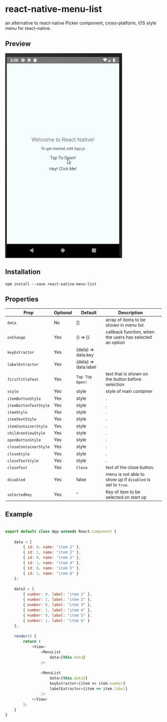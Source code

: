 # react-native-menu-list
an alternative to react-native Picker component, cross-platform, iOS style menu for react-native.

## Preview
![ScreenShot](https://raw.githubusercontent.com/AmyrAhmady/react-native-menu-list/master/screenshot/example.gif)

## Installation
```
npm install --save react-native-menu-list
```

## Properties
| Prop                  | Optional | Default              | Description                                                 |  |
|-----------------------|----------|----------------------|-------------------------------------------------------------|--|
| `data`                | No       | []                   | array of items to be shown in menu list                     |  |
| `onChange`            | Yes      | () => {}             | callback function, when the users has selected an option    |  |
| `keyExtractor`        | Yes      | (data) => data.key   |                                                             |  |
| `labelExtractor`      | Yes      | (data) => data.label |                                                             |  |
| `firstTitleText`      | Yes      | `Tap Top Open!`      | text that is shown on the button before selection           |  |
| `style`               | Yes      | style                | style of main container                                     |  |
| `itemButtonStyle`     | Yes      | style                | .                                                           |  |
| `itemButtonTextStyle` | Yes      | style                | .                                                           |  |
| `itemStyle`           | Yes      | style                | .                                                           |  |
| `itemTextStyle`       | Yes      | style                | .                                                           |  |
| `itemContainerStyle`  | Yes      | style                | .                                                           |  |
| `childrenViewStyle`   | Yes      | style                | .                                                           |  |
| `openButtonStyle`     | Yes      | style                | .                                                           |  |
| `closeContainerStyle` | Yes      | style                | .                                                           |  |
| `closeStyle`          | Yes      | style                | .                                                           |  |
| `closeTextStyle`      | Yes      | style                | .                                                           |  |
| `closeText`           | Yes      | `Close`              | text of the close button.                                   |  |
| `disabled`            | Yes      | false                | menu is not able to show up if `disabled` is set to `true`. |  |
| `selectedKey`         | Yes      | ''                   | Key of item to be selected on start up                      |  |


## Example
```js

export default class App extends React.Component {

    data = [
        { id: 0, name: "item 1" },
        { id: 1, name: "item 2" },
        { id: 0, name: "item 3" },
        { id: 1, name: "item 4" },
        { id: 0, name: "item 5" },
        { id: 1, name: "item 6" }
    ];

    data2 = [
        { number: 0, label: "item 1" },
        { number: 1, label: "item 2" },
        { number: 0, label: "item 3" },
        { number: 1, label: "item 4" },
        { number: 0, label: "item 5" },
        { number: 1, label: "item 6" }
    ];

    render() {
        return (
            <View>
                <MenuList
                    data={this.data}
                />

                <MenuList
                    data={this.data2}
                    keyExtractor={item => item.number}
                    labelExtractor={item => item.label}
                />
            </View>
        );
    }
}
```